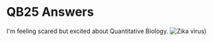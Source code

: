 # QB25 Answers
I'm feeling scared but excited about Quantitative Biology.
![Zika virus](https://bioart.niaid.nih.gov/api/bioarts/614/files/659993))
